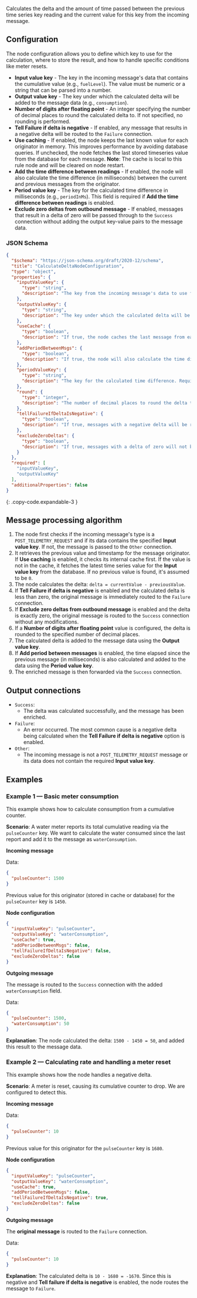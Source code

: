 Calculates the delta and the amount of time passed between the previous time series key reading and the current value for this key from the incoming message.

## Configuration

The node configuration allows you to define which key to use for the calculation, where to store the result, and how to handle specific conditions like meter resets.

- **Input value key** - The key in the incoming message's data that contains the cumulative value (e.g., `fuelLevel`). The value must be numeric or a string that can be parsed
  into a number.
- **Output value key** - The key under which the calculated delta will be added to the message data (e.g., `consumption`).
- **Number of digits after floating point** - An integer specifying the number of decimal places to round the calculated delta to. If not specified, no rounding is performed.
- **Tell Failure if delta is negative** - If enabled, any message that results in a negative delta will be routed to the `Failure` connection.
- **Use caching** - If enabled, the node keeps the last known value for each originator in memory. This improves performance by avoiding database queries. If
  unchecked, the node fetches the last stored timeseries value from the database for each message. **Note**: The cache is local to this rule node and will be cleared on node
  restart.
- **Add the time difference between readings** - If enabled, the node will also calculate the time difference (in milliseconds) between the current and previous messages from the
  originator.
- **Period value key** - The key for the calculated time difference in milliseconds (e.g., `periodInMs`). This field is required if **Add the time difference between readings** is
  enabled.
- **Exclude zero deltas from outbound message** - If enabled, messages that result in a delta of zero will be passed through to the `Success` connection without adding the output
  key-value pairs to the message data.

### JSON Schema

```json
{
  "$schema": "https://json-schema.org/draft/2020-12/schema",
  "title": "CalculateDeltaNodeConfiguration",
  "type": "object",
  "properties": {
    "inputValueKey": {
      "type": "string",
      "description": "The key from the incoming message's data to use for calculations."
    },
    "outputValueKey": {
      "type": "string",
      "description": "The key under which the calculated delta will be added to the message data."
    },
    "useCache": {
      "type": "boolean",
      "description": "If true, the node caches the last message from each originator in memory for faster calculations."
    },
    "addPeriodBetweenMsgs": {
      "type": "boolean",
      "description": "If true, the node will also calculate the time difference (in milliseconds) between the current and previous messages."
    },
    "periodValueKey": {
      "type": "string",
      "description": "The key for the calculated time difference. Required if 'addPeriodBetweenMsgs' is true."
    },
    "round": {
      "type": "integer",
      "description": "The number of decimal places to round the delta to."
    },
    "tellFailureIfDeltaIsNegative": {
      "type": "boolean",
      "description": "If true, messages with a negative delta will be routed to the 'Failure' connection."
    },
    "excludeZeroDeltas": {
      "type": "boolean",
      "description": "If true, messages with a delta of zero will not be modified."
    }
  },
  "required": [
    "inputValueKey",
    "outputValueKey"
  ],
  "additionalProperties": false
}
```
{: .copy-code.expandable-3 }

## Message processing algorithm

1. The node first checks if the incoming message's type is a `POST_TELEMETRY_REQUEST` and if its data contains the specified **Input value key**. If not, the message is passed to
   the `Other` connection.
2. It retrieves the previous value and timestamp for the message originator. If **Use caching** is enabled, it checks its internal cache first. If the value is not in the cache, it
   fetches the latest time series value for the **Input value key** from the database. If no previous value is found, it's assumed to be `0`.
3. The node calculates the delta: `delta = currentValue - previousValue`.
4. If **Tell Failure if delta is negative** is enabled and the calculated delta is less than zero, the original message is immediately routed to the `Failure` connection.
5. If **Exclude zero deltas from outbound message** is enabled and the delta is exactly zero, the original message is routed to the `Success` connection without any modifications.
6. If a **Number of digits after floating point** value is configured, the delta is rounded to the specified number of decimal places.
7. The calculated delta is added to the message data using the **Output value key**.
8. If **Add period between messages** is enabled, the time elapsed since the previous message (in milliseconds) is also calculated and added to the data using the **Period value
   key**.
9. The enriched message is then forwarded via the `Success` connection.

## Output connections

- `Success`:
    - The delta was calculated successfully, and the message has been enriched.
- `Failure`:
    - An error occurred. The most common cause is a negative delta being calculated when the **Tell Failure if delta is negative** option is enabled.
- `Other`:
    - The incoming message is not a `POST_TELEMETRY_REQUEST` message or its data does not contain the required **Input value key**.

## Examples

### Example 1 — Basic meter consumption

This example shows how to calculate consumption from a cumulative counter.

**Scenario**: A water meter reports its total cumulative reading via the `pulseCounter` key. We want to calculate the water consumed since the last report and add it to the message
as `waterConsumption`.

**Incoming message**

Data:

```json
{
  "pulseCounter": 1500
}
```

Previous value for this originator (stored in cache or database) for the `pulseCounter` key is `1450`.

**Node configuration**

```json
{
  "inputValueKey": "pulseCounter",
  "outputValueKey": "waterConsumption",
  "useCache": true,
  "addPeriodBetweenMsgs": false,
  "tellFailureIfDeltaIsNegative": false,
  "excludeZeroDeltas": false
}
```

**Outgoing message**

The message is routed to the `Success` connection with the added `waterConsumption` field.

Data:

```json
{
  "pulseCounter": 1500,
  "waterConsumption": 50
}
```

**Explanation**: The node calculated the delta: `1500 - 1450 = 50`, and added this result to the message data.

### Example 2 — Calculating rate and handling a meter reset

This example shows how the node handles a negative delta.

**Scenario**: A meter is reset, causing its cumulative counter to drop. We are configured to detect this.

**Incoming message**

Data:

```json
{
  "pulseCounter": 10
}
```

Previous value for this originator for the `pulseCounter` key is `1680`.

**Node configuration**

```json
{
  "inputValueKey": "pulseCounter",
  "outputValueKey": "waterConsumption",
  "useCache": true,
  "addPeriodBetweenMsgs": false,
  "tellFailureIfDeltaIsNegative": true,
  "excludeZeroDeltas": false
}
```

**Outgoing message**

The **original message** is routed to the `Failure` connection.

Data:

```json
{
  "pulseCounter": 10
}
```

**Explanation**: The calculated delta is `10 - 1680 = -1670`. Since this is negative and **Tell failure if delta is negative** is enabled, the node routes the message to `Failure`.
